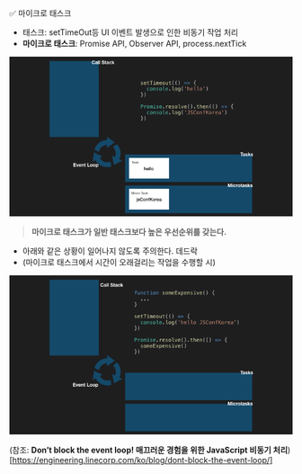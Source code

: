 ✅ 마이크로 태스크
* 태스크: setTimeOut등 UI 이벤트 발생으로 인한 비동기 작업 처리
* <b>마이크로 태스크</b>: Promise API, Observer API, process.nextTick

![microtask](/resources/microtask.gif)
> <b>마이크로 태스크가 일반 태스크보다 높은 우선순위를 갖는다.</b>

* 아래와 같은 상황이 일어나지 않도록 주의한다. 데드락
* (마이크로 태스크에서 시간이 오래걸리는 작업을 수행할 시)

![task-blocking](/resources/task-blocking.gif)

(참조: <b>Don’t block the event loop! 매끄러운 경험을 위한 JavaScript 비동기 처리</b>) [https://engineering.linecorp.com/ko/blog/dont-block-the-event-loop/]